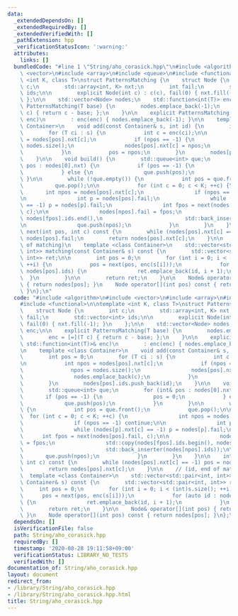```yaml
---
data:
  _extendedDependsOn: []
  _extendedRequiredBy: []
  _extendedVerifiedWith: []
  _pathExtension: hpp
  _verificationStatusIcon: ':warning:'
  attributes:
    links: []
  bundledCode: "#line 1 \"String/aho_corasick.hpp\"\n#include <algorithm>\n#include\
    \ <vector>\n#include <array>\n#include <queue>\n#include <functional>\n\ntemplate\
    \ <int K, class T>\nstruct PatternsMatching {\n    struct Node {\n        int\
    \ c;\n        std::array<int, K> nxt;\n        int fail;\n        std::vector<int>\
    \ ids;\n\n        explicit Node(int c) : c(c), fail(0) { nxt.fill(-1); }\n   \
    \ };\n\n    std::vector<Node> nodes;\n    std::function<int(T)> enc;\n\n    explicit\
    \ PatternsMatching(T base) {\n        nodes.emplace_back(-1);\n        enc = [=](T\
    \ c) { return c - base; };\n    }\n\n    explicit PatternsMatching(const std::function<int(T)>&\
    \ enc)\n        : enc(enc) { nodes.emplace_back(-1); }\n\n    template <class\
    \ Container>\n    void add(const Container& s, int id) {\n        int pos = 0;\n\
    \        for (T ci : s) {\n            int c = enc(ci);\n\n            int npos\
    \ = nodes[pos].nxt[c];\n            if (npos == -1) {\n                npos =\
    \ nodes.size();\n                nodes[pos].nxt[c] = npos;\n                nodes.emplace_back(c);\n\
    \            }\n            pos = npos;\n        }\n        nodes[pos].ids.push_back(id);\n\
    \    }\n\n    void build() {\n        std::queue<int> que;\n        for (int&\
    \ pos : nodes[0].nxt) {\n            if (pos == -1) {\n                pos = 0;\n\
    \            } else {\n                que.push(pos);\n            }\n       \
    \ }\n\n        while (!que.empty()) {\n            int pos = que.front();\n  \
    \          que.pop();\n\n            for (int c = 0; c < K; ++c) {\n         \
    \       int npos = nodes[pos].nxt[c];\n                if (npos == -1) continue;\n\
    \n                int p = nodes[pos].fail;\n                while (nodes[p].nxt[c]\
    \ == -1) p = nodes[p].fail;\n                int fpos = next(nodes[pos].fail,\
    \ c);\n\n                nodes[npos].fail = fpos;\n                std::copy(nodes[fpos].ids.begin(),\
    \ nodes[fpos].ids.end(),\n                          std::back_inserter(nodes[npos].ids));\n\
    \n                que.push(npos);\n            }\n        }\n    }\n\n    int\
    \ next(int pos, int c) const {\n        while (nodes[pos].nxt[c] == -1) pos =\
    \ nodes[pos].fail;\n        return nodes[pos].nxt[c];\n    }\n\n    // (id, end\
    \ of matching)\n    template <class Container>\n    std::vector<std::pair<int,\
    \ int>> matching(const Container& s) const {\n        std::vector<std::pair<int,\
    \ int>> ret;\n\n        int pos = 0;\n        for (int i = 0; i < (int)s.size();\
    \ ++i) {\n            pos = next(pos, enc(s[i]));\n            for (auto id :\
    \ nodes[pos].ids) {\n                ret.emplace_back(id, i + 1);\n          \
    \  }\n        }\n\n        return ret;\n    }\n\n    Node& operator[](int pos)\
    \ { return nodes[pos]; }\n    Node operator[](int pos) const { return nodes[pos];\
    \ }\n};\n"
  code: "#include <algorithm>\n#include <vector>\n#include <array>\n#include <queue>\n\
    #include <functional>\n\ntemplate <int K, class T>\nstruct PatternsMatching {\n\
    \    struct Node {\n        int c;\n        std::array<int, K> nxt;\n        int\
    \ fail;\n        std::vector<int> ids;\n\n        explicit Node(int c) : c(c),\
    \ fail(0) { nxt.fill(-1); }\n    };\n\n    std::vector<Node> nodes;\n    std::function<int(T)>\
    \ enc;\n\n    explicit PatternsMatching(T base) {\n        nodes.emplace_back(-1);\n\
    \        enc = [=](T c) { return c - base; };\n    }\n\n    explicit PatternsMatching(const\
    \ std::function<int(T)>& enc)\n        : enc(enc) { nodes.emplace_back(-1); }\n\
    \n    template <class Container>\n    void add(const Container& s, int id) {\n\
    \        int pos = 0;\n        for (T ci : s) {\n            int c = enc(ci);\n\
    \n            int npos = nodes[pos].nxt[c];\n            if (npos == -1) {\n \
    \               npos = nodes.size();\n                nodes[pos].nxt[c] = npos;\n\
    \                nodes.emplace_back(c);\n            }\n            pos = npos;\n\
    \        }\n        nodes[pos].ids.push_back(id);\n    }\n\n    void build() {\n\
    \        std::queue<int> que;\n        for (int& pos : nodes[0].nxt) {\n     \
    \       if (pos == -1) {\n                pos = 0;\n            } else {\n   \
    \             que.push(pos);\n            }\n        }\n\n        while (!que.empty())\
    \ {\n            int pos = que.front();\n            que.pop();\n\n          \
    \  for (int c = 0; c < K; ++c) {\n                int npos = nodes[pos].nxt[c];\n\
    \                if (npos == -1) continue;\n\n                int p = nodes[pos].fail;\n\
    \                while (nodes[p].nxt[c] == -1) p = nodes[p].fail;\n          \
    \      int fpos = next(nodes[pos].fail, c);\n\n                nodes[npos].fail\
    \ = fpos;\n                std::copy(nodes[fpos].ids.begin(), nodes[fpos].ids.end(),\n\
    \                          std::back_inserter(nodes[npos].ids));\n\n         \
    \       que.push(npos);\n            }\n        }\n    }\n\n    int next(int pos,\
    \ int c) const {\n        while (nodes[pos].nxt[c] == -1) pos = nodes[pos].fail;\n\
    \        return nodes[pos].nxt[c];\n    }\n\n    // (id, end of matching)\n  \
    \  template <class Container>\n    std::vector<std::pair<int, int>> matching(const\
    \ Container& s) const {\n        std::vector<std::pair<int, int>> ret;\n\n   \
    \     int pos = 0;\n        for (int i = 0; i < (int)s.size(); ++i) {\n      \
    \      pos = next(pos, enc(s[i]));\n            for (auto id : nodes[pos].ids)\
    \ {\n                ret.emplace_back(id, i + 1);\n            }\n        }\n\n\
    \        return ret;\n    }\n\n    Node& operator[](int pos) { return nodes[pos];\
    \ }\n    Node operator[](int pos) const { return nodes[pos]; }\n};\n"
  dependsOn: []
  isVerificationFile: false
  path: String/aho_corasick.hpp
  requiredBy: []
  timestamp: '2020-08-28 19:11:58+09:00'
  verificationStatus: LIBRARY_NO_TESTS
  verifiedWith: []
documentation_of: String/aho_corasick.hpp
layout: document
redirect_from:
- /library/String/aho_corasick.hpp
- /library/String/aho_corasick.hpp.html
title: String/aho_corasick.hpp
---
```

